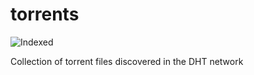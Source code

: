 torrents 
========
![Indexed](https://img.shields.io/badge/indexed-148366-blue)

Collection of torrent files discovered in the DHT network
